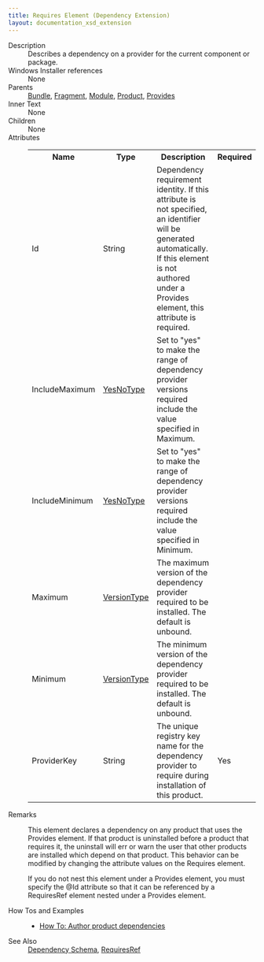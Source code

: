 ```yaml
---
title: Requires Element (Dependency Extension)
layout: documentation_xsd_extension
---
```

<dl>
  <dt>Description</dt>
  <dd>                 Describes a dependency on a provider for the current component or package.             </dd>
  <dt>Windows Installer references</dt>
  <dd>None</dd>
  <dt>Parents</dt>
  <dd>
    <a href="../wix/bundle">Bundle</a>, <a href="../wix/fragment">Fragment</a>, <a href="../wix/module">Module</a>, <a href="../wix/product">Product</a>, <a href="../dependency/provides" class="extension">Provides</a></dd>
  <dt>Inner Text</dt>
  <dd>None</dd>
  <dt>Children</dt>
  <dd>None</dd>
  <dt>Attributes</dt>
  <dd>
    <table cellspacing="0" cellpadding="0" class="schema">
      <tr>
        <th width="15%">Name</th>
        <th width="15%">Type</th>
        <th width="65%">Description</th>
        <th width="15%">Required</th>
      </tr>
      <tr>
        <td>Id</td>
        <td>String</td>
        <td>                         Dependency requirement identity. If this attribute is not specified, an identifier will be generated automatically.                         If this element is not authored under a Provides element, this attribute is required.                     </td>
        <td>&nbsp;</td>
      </tr>
      <tr>
        <td>IncludeMaximum</td>
        <td><a href="../dependency/simple_type_yesnotype">YesNoType</a></td>
        <td>                         Set to "yes" to make the range of dependency provider versions required include the value specified in Maximum.                     </td>
        <td>&nbsp;</td>
      </tr>
      <tr>
        <td>IncludeMinimum</td>
        <td><a href="../dependency/simple_type_yesnotype">YesNoType</a></td>
        <td>                         Set to "yes" to make the range of dependency provider versions required include the value specified in Minimum.                     </td>
        <td>&nbsp;</td>
      </tr>
      <tr>
        <td>Maximum</td>
        <td><a href="../dependency/simple_type_versiontype">VersionType</a></td>
        <td>                         The maximum version of the dependency provider required to be installed. The default is unbound.                     </td>
        <td>&nbsp;</td>
      </tr>
      <tr>
        <td>Minimum</td>
        <td><a href="../dependency/simple_type_versiontype">VersionType</a></td>
        <td>                         The minimum version of the dependency provider required to be installed. The default is unbound.                     </td>
        <td>&nbsp;</td>
      </tr>
      <tr>
        <td>ProviderKey</td>
        <td>String</td>
        <td>                         The unique registry key name for the dependency provider to require during installation of this product.                     </td>
        <td>Yes</td>
      </tr>
    </table>
  </dd>
  <dt>Remarks</dt>
  <dd><p>                         This element declares a dependency on any product that uses the Provides element. If that product is uninstalled                         before a product that requires it, the uninstall will err or warn the user that other products are installed                         which depend on that product. This behavior can be modified by changing the attribute values on the Requires element.                     </p><p>                         If you do not nest this element under a Provides element, you must specify the @Id attribute                         so that it can be referenced by a RequiresRef element nested under a Provides element.                     </p></dd>
  <dt>How Tos and Examples</dt>
  <dd>
    <ul>
      <li>
        <a href="../../howtos/author_product_dependencies">How To: Author product dependencies</a>
      </li>
    </ul>
  </dd>
  <dt>See Also</dt>
  <dd>
    <a href="../dependency">Dependency Schema</a>, <a href="../dependency/requiresref" class="extension">RequiresRef</a></dd>
</dl>
